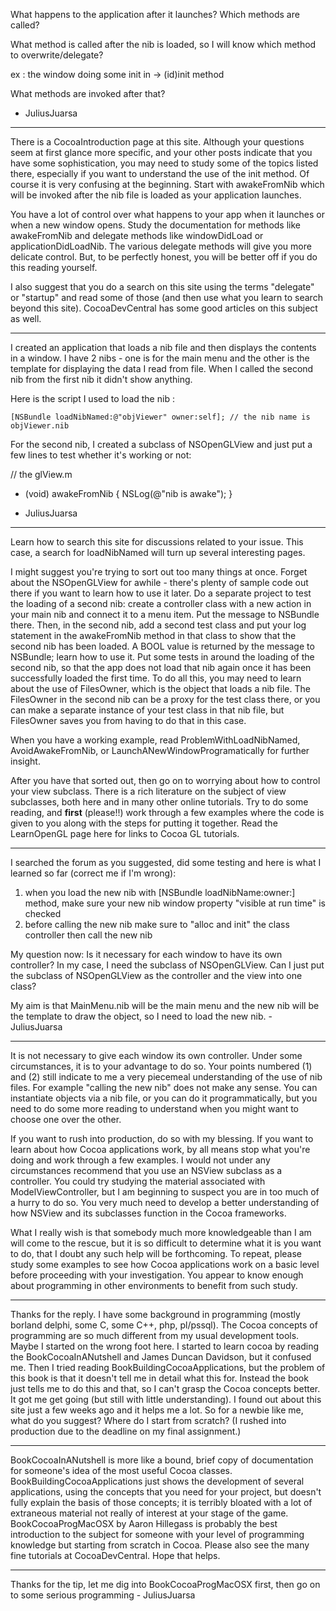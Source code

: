 What happens to the application after it launches? Which methods are called? 

What method is called after the nib is loaded, so I will know which method to overwrite/delegate?

ex : the window doing some init in ->     (id)init method

What methods are invoked after that?

- JuliusJuarsa

----

There is a CocoaIntroduction page at this site. Although your questions seem at first glance more specific, and your other posts indicate that you have some sophistication, you may need to study some of the topics listed there, especially if you want to understand the use of the     init method.  Of course it is very confusing at the beginning. Start with     awakeFromNib which will be invoked after the nib file is loaded as your application launches.

You have a lot of control over what happens to your app when it launches or when a new window opens. Study the documentation for methods like     awakeFromNib and delegate methods like     windowDidLoad or     applicationDidLoadNib. The various delegate methods will give you more delicate control. But, to be perfectly honest, you will be better off if you do this reading yourself.

I also suggest that you do a search on this site using the terms "delegate" or "startup" and read some of those (and then use what you learn to search beyond this site). CocoaDevCentral has some good articles on this subject as well.

----

I created an application that loads a nib file and then displays the contents in a window.
I have 2 nibs - one is for the main menu and the other is the template for displaying the data I read from file. When I called the second nib from the first nib it didn't show anything.

Here is the script I used to load the nib :

    
    [NSBundle loadNibNamed:@"objViewer" owner:self]; // the nib name is objViewer.nib


For the second nib, I created a subclass of NSOpenGLView and just put a few lines to test whether it's working or not:

    
// the glView.m

- (void) awakeFromNib
{
	NSLog(@"nib is awake");
}


- JuliusJuarsa

----

Learn how to search this site for discussions related to your issue. This case, a search for     loadNibNamed will turn up several interesting pages.

I might suggest you're trying to sort out too many things at once. Forget about the NSOpenGLView for awhile - there's plenty of sample code out there if you want to learn how to use it later. Do a separate project to test the loading of a second nib: create a controller class with a new action in your main nib and connect it to a menu item. Put the message to NSBundle there. Then, in the second nib, add a second test class and put your log statement in the awakeFromNib method in that class to show that the second nib has been loaded. A BOOL value is returned by the message to NSBundle; learn how to use it. Put some tests in around the loading of the second nib, so that the app does not load that nib again once it has been successfully loaded the first time. To do all this, you may need to learn about the use of FilesOwner, which is the object that loads a nib file. The FilesOwner in the second nib can be a proxy for the test class there, or you can make a separate instance of your test class in that nib file, but FilesOwner saves you from having to do that in this case.

When you have a working example, read ProblemWithLoadNibNamed, AvoidAwakeFromNib, or LaunchANewWindowProgramatically for further insight.

After you have that sorted out, then go on to worrying about how to control your view subclass. There is a rich literature on the subject of view subclasses, both here and in many other online tutorials. Try to do some reading, and **first** (please!!) work through a few examples where the code is given to you along with the steps for putting it together. Read the LearnOpenGL page here for links to Cocoa GL tutorials.

----

I searched the forum as you suggested, did some testing and here is what I learned so far (correct me if I'm wrong):
1. when you load the new nib with [NSBundle loadNibName:owner:] method, make sure your new nib window property "visible at run time" is checked
2. before calling the new nib make sure to "alloc and init" the class controller then call the new nib

My question now: Is it necessary for each window to have its own controller? In my case, I need the subclass of NSOpenGLView. Can I just put the subclass of NSOpenGLView as the controller and the view into one class?

My aim is that MainMenu.nib will be the main menu and the new nib will be the template to draw the object, so I need to load the new nib. - JuliusJuarsa

----

It is not necessary to give each window its own controller. Under some circumstances, it is to your advantage to do so. Your points numbered (1) and (2) still indicate to me a very piecemeal understanding of the use of nib files. For example "calling the new nib" does not make any sense. You can instantiate objects via a nib file, or you can do it programmatically, but you need to do some more reading to understand when you might want to choose one over the other.

If you want to rush into production, do so with my blessing. If you want to learn about how Cocoa applications work, by all means stop what you're doing and work through a few examples. I would not under any circumstances recommend that you use an NSView subclass as a controller. You could try studying the material associated with ModelViewController, but I am beginning to suspect you are in too much of a hurry to do so. You very much need to develop a better understanding of how NSView and its subclasses function in the Cocoa frameworks.

What I really wish is that somebody much more knowledgeable than I am will come to the rescue, but it is so difficult to determine what it is you want to do, that I doubt any such help will be forthcoming. To repeat, please study some examples to see how Cocoa applications work on a basic level before proceeding with your investigation. You appear to know enough about programming in other environments to benefit from such study.

----

Thanks for the reply.  I have some background in programming (mostly borland delphi, some C, some C++, php, pl/pssql). The Cocoa concepts of programming are so much different from my usual development tools. Maybe I started on the wrong foot here. I started to learn cocoa by reading the BookCocoaInANutshell and James Duncan Davidson, but it confused me. Then I tried reading BookBuildingCocoaApplications, but the problem of this book is that it doesn't tell me in detail what this for. Instead the book just tells me to do this and that, so I can't grasp the Cocoa concepts better. It got me get going (but still with little understanding). I found out about this site just a few weeks ago and it helps me a lot. So for a newbie like me, what do you suggest? Where do I start from scratch? (I rushed into production due to the deadline on my final assignment.)

----

BookCocoaInANutshell is more like a bound, brief copy of documentation for someone's idea of the most useful Cocoa classes. BookBuildingCocoaApplications just shows the development of several applications, using the concepts that you need for your project, but doesn't fully explain the basis of those concepts; it is terribly bloated with a lot of extraneous material not really of interest at your stage of the game. BookCocoaProgMacOSX by Aaron Hillegass is probably the best introduction to the subject for someone with your level of programming knowledge but starting from scratch in Cocoa. Please also see the many fine tutorials at CocoaDevCentral. Hope that helps.

----

Thanks for the tip, let me dig into BookCocoaProgMacOSX first, then go on to some serious programming  - JuliusJuarsa
